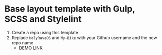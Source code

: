 # Base layout template with Gulp, SCSS and Stylelint

1. Create a repo using this template
1. Replace `HolyRaveOS` and `My-Bike` with your Github username and the new repo name
   - [DEMO LINK](https://HolyRaveOS.github.io/My-Bike/)
